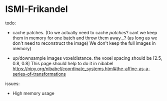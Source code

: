 # ISMI-Frikandel

todo:
 - cache patches. (Do we actually need to cache *patches*? cant we keep them in memory for one batch and throw them away...? (as long as we don't need to reconstruct the image) We don't keep the full images in memory)
	 	
 - up/downsample images voxeldistance. the voxel spacing should be [2.5, 0.8, 0.8] 
This page should help to do it in nibabel https://nipy.org/nibabel/coordinate_systems.html#the-affine-as-a-series-of-transformations

issues:
 - High memory usage
